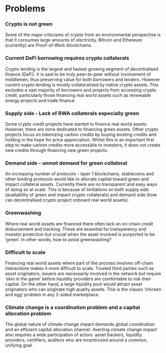 # Problems

### Crypto is not green

Some of the major criticisms of crypto from an environmental perspective is that it consumes large amounts of electricity. Bitcoin and Ethereum (currently) are Proof-of-Work blockchains.

### Current DeFi borrowing requires crypto collaterals

Crypto lending is the largest and fastest growing segment of decentralised finance (DeFi). It is said to be truly peer-to-peer without involvement of middlemen, thus preserving value for both borrowers and lenders. However current crypto lending is mostly collateralised by native crypto assets. This excludes a vast majority of borrowers and projects from accessing crypto credit, particularly those financing real world assets such as renewable energy projects and trade finance.

### Supply side - Lack of RWA collaterals especially green

Some crypto credit projects have started to finance real world assets. However, there are none dedicated to financing green assets. Other crypto projects focus on tokenizing carbon credits by buying existing credits and holding in the hope for price appreciation. Whilst this is an important first step to make carbon credits more accessible to investors, it does not create new credits through financing new green projects.

### Demand side - unmet demand for green collateral

An increasing number of protocols - layer 1 blockchains, stablecoins and other lending protocols would like to allocate capital toward green and impact collateral assets. Currently there are no transparent and easy ways of doing so at scale. This is because of limitations on both supply side (availability of green and impact crypto collaterals) and demand side (how can decentralised crypto project onboard real world assets).

### Greenwashing

Where real world assets are financed there often lack an on-chain credit disbursement and tracking. These are essential for transparency and investor protection but crucial when the asset involved is purported to be ‘green’. In other words, how to avoid greenwashing?

### Difficult to scale

Financing real world assets where part of the process involves off-chain interactions makes it more difficult to scale. Trusted third parties such as asset originators, issuers are necessarily involved in the network but require ‘skin in the game’ before liquidity providers are comfortable to risk their capital. On the other hand, a large liquidity pool would attract asset originators who can originate high quality assets. This is the classic ‘chicken and egg’ problem in any 2-sided marketplace.

### Climate change is a coordination problem and a capital allocation problem

The global nature of climate change impact demands global coordination and an efficient capital allocation channel. Averting climate change impact also requires a wide participation of actors: asset backers, liquidity providers, certifiers, auditors who are incentivized around a common, unifying goal.
